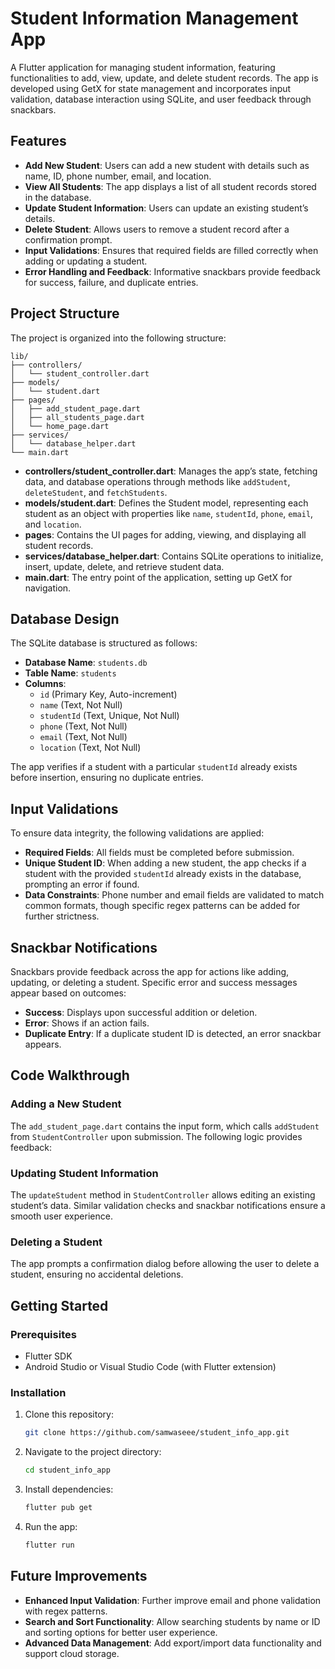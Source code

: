 
# Student Information Management App

A Flutter application for managing student information, featuring functionalities to add, view, update, and delete student records. The app is developed using GetX for state management and incorporates input validation, database interaction using SQLite, and user feedback through snackbars.

## Features

- **Add New Student**: Users can add a new student with details such as name, ID, phone number, email, and location.
- **View All Students**: The app displays a list of all student records stored in the database.
- **Update Student Information**: Users can update an existing student’s details.
- **Delete Student**: Allows users to remove a student record after a confirmation prompt.
- **Input Validations**: Ensures that required fields are filled correctly when adding or updating a student.
- **Error Handling and Feedback**: Informative snackbars provide feedback for success, failure, and duplicate entries.

## Project Structure

The project is organized into the following structure:

```
lib/
├── controllers/
│   └── student_controller.dart
├── models/
│   └── student.dart
├── pages/
│   ├── add_student_page.dart
│   ├── all_students_page.dart
│   └── home_page.dart
├── services/
│   └── database_helper.dart
└── main.dart
```

- **controllers/student_controller.dart**: Manages the app’s state, fetching data, and database operations through methods like `addStudent`, `deleteStudent`, and `fetchStudents`.
- **models/student.dart**: Defines the Student model, representing each student as an object with properties like `name`, `studentId`, `phone`, `email`, and `location`.
- **pages**: Contains the UI pages for adding, viewing, and displaying all student records.
- **services/database_helper.dart**: Contains SQLite operations to initialize, insert, update, delete, and retrieve student data.
- **main.dart**: The entry point of the application, setting up GetX for navigation.

## Database Design

The SQLite database is structured as follows:

- **Database Name**: `students.db`
- **Table Name**: `students`
- **Columns**:
    - `id` (Primary Key, Auto-increment)
    - `name` (Text, Not Null)
    - `studentId` (Text, Unique, Not Null)
    - `phone` (Text, Not Null)
    - `email` (Text, Not Null)
    - `location` (Text, Not Null)

The app verifies if a student with a particular `studentId` already exists before insertion, ensuring no duplicate entries.

## Input Validations

To ensure data integrity, the following validations are applied:

- **Required Fields**: All fields must be completed before submission.
- **Unique Student ID**: When adding a new student, the app checks if a student with the provided `studentId` already exists in the database, prompting an error if found.
- **Data Constraints**: Phone number and email fields are validated to match common formats, though specific regex patterns can be added for further strictness.

## Snackbar Notifications

Snackbars provide feedback across the app for actions like adding, updating, or deleting a student. Specific error and success messages appear based on outcomes:
- **Success**: Displays upon successful addition or deletion.
- **Error**: Shows if an action fails.
- **Duplicate Entry**: If a duplicate student ID is detected, an error snackbar appears.

## Code Walkthrough

### Adding a New Student
The `add_student_page.dart` contains the input form, which calls `addStudent` from `StudentController` upon submission. The following logic provides feedback:

### Updating Student Information
The `updateStudent` method in `StudentController` allows editing an existing student’s data. Similar validation checks and snackbar notifications ensure a smooth user experience.

### Deleting a Student
The app prompts a confirmation dialog before allowing the user to delete a student, ensuring no accidental deletions.

## Getting Started

### Prerequisites
- Flutter SDK
- Android Studio or Visual Studio Code (with Flutter extension)

### Installation
1. Clone this repository:
   ```bash
   git clone https://github.com/samwaseee/student_info_app.git
   ```
2. Navigate to the project directory:
   ```bash
   cd student_info_app
   ```
3. Install dependencies:
   ```bash
   flutter pub get
   ```
4. Run the app:
   ```bash
   flutter run
   ```

## Future Improvements

- **Enhanced Input Validation**: Further improve email and phone validation with regex patterns.
- **Search and Sort Functionality**: Allow searching students by name or ID and sorting options for better user experience.
- **Advanced Data Management**: Add export/import data functionality and support cloud storage.

